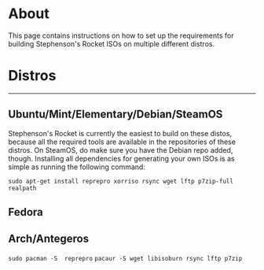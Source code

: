 # About
This page contains instructions on how to set up the requirements for building Stephenson's Rocket ISOs on multiple different distros.
# Distros
***

## Ubuntu/Mint/Elementary/Debian/SteamOS
Stephenson's Rocket is currently the easiest to build on these distos, because all the required tools are available in the repositories of these distros. On SteamOS, do make sure you have the Debian repo added, though. Installing all dependencies for generating your own ISOs is as simple as running the following command:

`sudo apt-get install reprepro xorriso rsync wget lftp p7zip-full realpath`

## Fedora


## Arch/Antegeros

`sudo pacman -S  reprepro`
`pacaur -S wget libisoburn rsync lftp p7zip`
